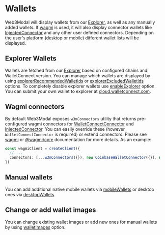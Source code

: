 # Wallets

Web3Modal will display wallets from our [Explorer](https://walletconnect.com/explorer?type=wallet), as well as any manually added wallets. If [wagmi](https://wagmi.sh) is used, it will also display connector wallets like [InjectedConnector](https://wagmi.sh/react/connectors/injected) and any other user defined connectors. Depending on the user's platform (desktop or mobile) different wallet lists will be displayed.

## Explorer Wallets

Wallets are fetched from our [Explorer](https://walletconnect.com/explorer?type=wallet) based on configured chains and WalletConnect version. You can manage which wallets are displayed by using [explorerRecommendedWalletIds](../options.md#explorerrecommendedwalletids-optional) or [explorerExcludedWalletIds](../options.md#explorerexcludedwalletids-optional) options. To completely disable explorer wallets use [enableExplorer](../options.md#enableexplorer-optional) option. You can submit your own wallet to explorer at [cloud.walletconnect.com](https://cloud.walletconnect.com).

## Wagmi connectors

By default Web3Modal exposes `w3mConnectors` utility that returns pre-configured wagmi connectors for [WalletConnectConnector](https://wagmi.sh/react/connectors/walletConnect) and [InjectedConnector](https://wagmi.sh/react/connectors/injected). You can easily override these (however `WalletConnectConnector` is required) or extend connectors. Please see [wagmi](https://wagmi.sh/react/connectors/injected) or [@wagmi/core](https://wagmi.sh/core/connectors/injected) documentation for more details. As an example:

```ts
const wagmiClient = createClient({
  // ...
  connectors: [...w3mConnectors({}), new CoinbaseWalletConnector({}), new SafeConnector({})]
})
```

## Manual wallets

You can add additional native mobile wallets via [mobileWallets](../options.md#mobilewallets-optional) or desktop ones via [desktopWallets](../options.md#desktopwallets-optional).

## Change or add wallet images

You can change existing wallet images or add new ones for manual wallets by using [walletImages](../options.md#walletimages-optional) option.
